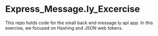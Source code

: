 # Express_Message.ly_Excercise
This repo holds code for the small back end message.ly api app. In this exercise, we focused on Hashing and JSON web tokens.
